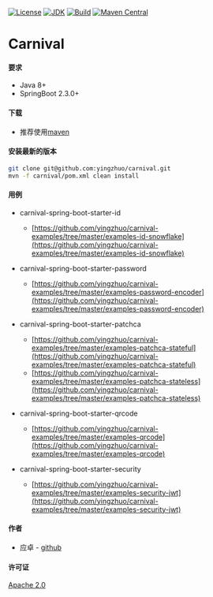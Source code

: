 [![License](http://img.shields.io/badge/License-Apache_2-red.svg?style=flat)](http://www.apache.org/licenses/LICENSE-2.0)
[![JDK](http://img.shields.io/badge/JDK-v8.0-yellow.svg)](http://www.oracle.com/technetwork/java/javase/downloads/index.html)
[![Build](http://img.shields.io/badge/Build-Maven_2-green.svg)](https://maven.apache.org/)
[![Maven Central](https://img.shields.io/maven-central/v/com.github.yingzhuo/carnival.svg?label=Maven%20Central)](https://search.maven.org/search?q=g:%22com.github.yingzhuo%22%20AND%20a:%22carnival%22)

# Carnival

#### 要求

* Java 8+
* SpringBoot 2.3.0+

#### 下载

* 推荐使用[maven](https://search.maven.org/search?q=carnival)

#### 安装最新的版本

```sh
git clone git@github.com:yingzhuo/carnival.git
mvn -f carnival/pom.xml clean install
```

#### 用例

* carnival-spring-boot-starter-id
    * [https://github.com/yingzhuo/carnival-examples/tree/master/examples-id-snowflake](https://github.com/yingzhuo/carnival-examples/tree/master/examples-id-snowflake)

* carnival-spring-boot-starter-password
    * [https://github.com/yingzhuo/carnival-examples/tree/master/examples-password-encoder](https://github.com/yingzhuo/carnival-examples/tree/master/examples-password-encoder)

* carnival-spring-boot-starter-patchca
    * [https://github.com/yingzhuo/carnival-examples/tree/master/examples-patchca-stateful](https://github.com/yingzhuo/carnival-examples/tree/master/examples-patchca-stateful)
    * [https://github.com/yingzhuo/carnival-examples/tree/master/examples-patchca-stateless](https://github.com/yingzhuo/carnival-examples/tree/master/examples-patchca-stateless)

* carnival-spring-boot-starter-qrcode
    * [https://github.com/yingzhuo/carnival-examples/tree/master/examples-qrcode](https://github.com/yingzhuo/carnival-examples/tree/master/examples-qrcode)
  
* carnival-spring-boot-starter-security
    * [https://github.com/yingzhuo/carnival-examples/tree/master/examples-security-jwt](https://github.com/yingzhuo/carnival-examples/tree/master/examples-security-jwt)

#### 作者

* 应卓 - [github](https://github.com/yingzhuo)

#### 许可证

[Apache 2.0](LICENSE)